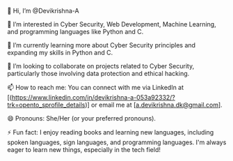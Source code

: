 👋 Hi, I’m @Devikrishna-A

👀 I’m interested in Cyber Security, Web Development, Machine Learning, and programming languages like Python and C.

🌱 I’m currently learning more about Cyber Security principles and expanding my skills in Python and C.

💞️ I’m looking to collaborate on projects related to Cyber Security, particularly those involving data protection and ethical hacking.

📫 How to reach me: You can connect with me via LinkedIn at [(https://www.linkedin.com/in/devikrishna-a-053a92332/?trk=opento_sprofile_details)] or email me at [a.devikrishna.dk@gmail.com].

😄 Pronouns: She/Her (or your preferred pronouns).

⚡ Fun fact: I enjoy reading books and learning new languages, including spoken languages, sign languages, and programming languages. I'm always eager to learn new things, especially in the tech field!


<!---
Devikrishna-A/Devikrishna-A is a ✨ special ✨ repository because its `README.md` (this file) appears on your GitHub profile.
You can click the Preview link to take a look at your changes.
--->
